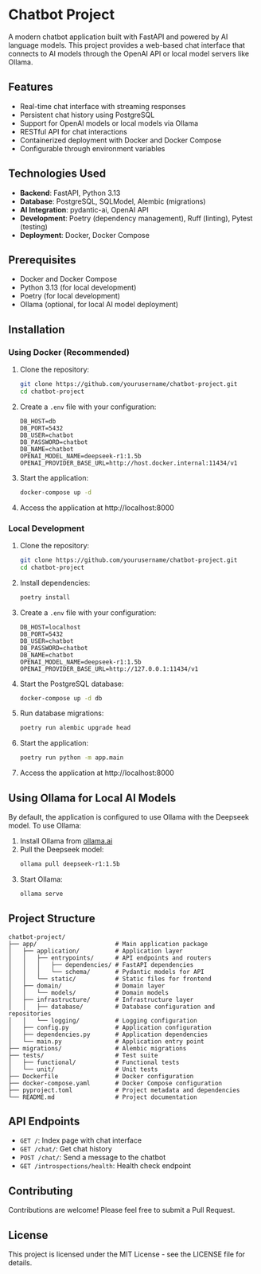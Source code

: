 # Chatbot Project

A modern chatbot application built with FastAPI and powered by AI language models. This project provides a web-based chat interface that connects to AI models through the OpenAI API or local model servers like Ollama.

## Features

- Real-time chat interface with streaming responses
- Persistent chat history using PostgreSQL
- Support for OpenAI models or local models via Ollama
- RESTful API for chat interactions
- Containerized deployment with Docker and Docker Compose
- Configurable through environment variables

## Technologies Used

- **Backend**: FastAPI, Python 3.13
- **Database**: PostgreSQL, SQLModel, Alembic (migrations)
- **AI Integration**: pydantic-ai, OpenAI API
- **Development**: Poetry (dependency management), Ruff (linting), Pytest (testing)
- **Deployment**: Docker, Docker Compose

## Prerequisites

- Docker and Docker Compose
- Python 3.13 (for local development)
- Poetry (for local development)
- Ollama (optional, for local AI model deployment)

## Installation

### Using Docker (Recommended)

1. Clone the repository:
   ```bash
   git clone https://github.com/yourusername/chatbot-project.git
   cd chatbot-project
   ```

2. Create a `.env` file with your configuration:
   ```
   DB_HOST=db
   DB_PORT=5432
   DB_USER=chatbot
   DB_PASSWORD=chatbot
   DB_NAME=chatbot
   OPENAI_MODEL_NAME=deepseek-r1:1.5b
   OPENAI_PROVIDER_BASE_URL=http://host.docker.internal:11434/v1
   ```

3. Start the application:
   ```bash
   docker-compose up -d
   ```

4. Access the application at http://localhost:8000

### Local Development

1. Clone the repository:
   ```bash
   git clone https://github.com/yourusername/chatbot-project.git
   cd chatbot-project
   ```

2. Install dependencies:
   ```bash
   poetry install
   ```

3. Create a `.env` file with your configuration:
   ```
   DB_HOST=localhost
   DB_PORT=5432
   DB_USER=chatbot
   DB_PASSWORD=chatbot
   DB_NAME=chatbot
   OPENAI_MODEL_NAME=deepseek-r1:1.5b
   OPENAI_PROVIDER_BASE_URL=http://127.0.0.1:11434/v1
   ```

4. Start the PostgreSQL database:
   ```bash
   docker-compose up -d db
   ```

5. Run database migrations:
   ```bash
   poetry run alembic upgrade head
   ```

6. Start the application:
   ```bash
   poetry run python -m app.main
   ```

7. Access the application at http://localhost:8000

## Using Ollama for Local AI Models

By default, the application is configured to use Ollama with the Deepseek model. To use Ollama:

1. Install Ollama from [ollama.ai](https://ollama.ai)
2. Pull the Deepseek model:
   ```bash
   ollama pull deepseek-r1:1.5b
   ```
3. Start Ollama:
   ```bash
   ollama serve
   ```

## Project Structure

```
chatbot-project/
├── app/                      # Main application package
│   ├── application/          # Application layer
│   │   ├── entrypoints/      # API endpoints and routers
│   │   │   ├── dependencies/ # FastAPI dependencies
│   │   │   └── schema/       # Pydantic models for API
│   │   └── static/           # Static files for frontend
│   ├── domain/               # Domain layer
│   │   └── models/           # Domain models
│   ├── infrastructure/       # Infrastructure layer
│   │   ├── database/         # Database configuration and repositories
│   │   └── logging/          # Logging configuration
│   ├── config.py             # Application configuration
│   ├── dependencies.py       # Application dependencies
│   └── main.py               # Application entry point
├── migrations/               # Alembic migrations
├── tests/                    # Test suite
│   ├── functional/           # Functional tests
│   └── unit/                 # Unit tests
├── Dockerfile                # Docker configuration
├── docker-compose.yaml       # Docker Compose configuration
├── pyproject.toml            # Project metadata and dependencies
└── README.md                 # Project documentation
```

## API Endpoints

- `GET /`: Index page with chat interface
- `GET /chat/`: Get chat history
- `POST /chat/`: Send a message to the chatbot
- `GET /introspections/health`: Health check endpoint

## Contributing

Contributions are welcome! Please feel free to submit a Pull Request.

## License

This project is licensed under the MIT License - see the LICENSE file for details.
